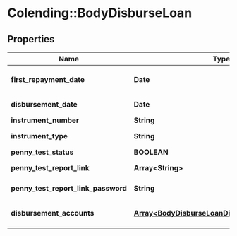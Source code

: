 # Colending::BodyDisburseLoan

## Properties
Name | Type | Description | Notes
------------ | ------------- | ------------- | -------------
**first_repayment_date** | **Date** | First repayment date as per repayment schedule | [optional] 
**disbursement_date** | **Date** | Disbursement date to the end customer | [optional] 
**instrument_number** | **String** | UTR / Cheque Number | [optional] 
**instrument_type** | **String** | RTGS / NEFT / UPI / Cheque | [optional] 
**penny_test_status** | **BOOLEAN** | Penny Test Status | [optional] 
**penny_test_report_link** | **Array&lt;String&gt;** | Penny Test Status Report Link | [optional] 
**penny_test_report_link_password** | **String** | Penny Test Status Report Link Password | [optional] 
**disbursement_accounts** | [**Array&lt;BodyDisburseLoanDisbursementAccounts&gt;**](BodyDisburseLoanDisbursementAccounts.md) | Refer table DisbursementAccounts for attributes | [optional] 

